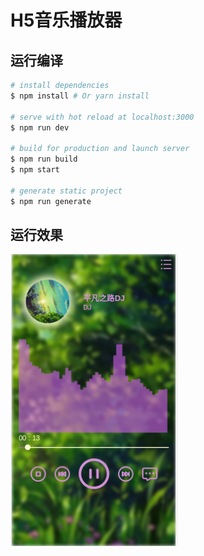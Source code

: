 # H5音乐播放器

## 运行编译

``` bash
# install dependencies
$ npm install # Or yarn install

# serve with hot reload at localhost:3000
$ npm run dev

# build for production and launch server
$ npm run build
$ npm start

# generate static project
$ npm run generate
```
## 运行效果
![运行效果](./docs/player.png)

